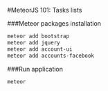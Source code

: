 #MeteorJS 101: Tasks lists

###Meteor packages installation

```sh
meteor add bootstrap
meteor add jquery
meteor add account-ui
meteor add accounts-facebook
```

###Run application

```sh
meteor
````
